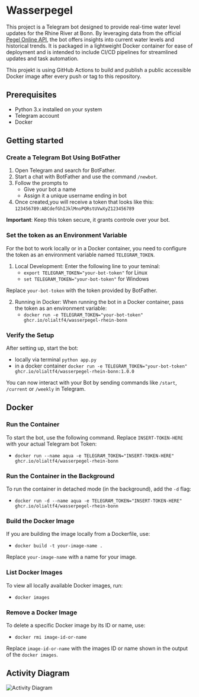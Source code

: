 # Wasserpegel
This project is a Telegram bot designed to provide real-time water level updates for the Rhine River at Bonn. By leveraging data from the official [Pegel Online API](https://www.pegelonline.wsv.de/webservice/guideRestapi), the bot offers insights into current water levels and historical trends. It is packaged in a lightweight Docker container for ease of deployment and is intended to include CI/CD pipelines for streamlined updates and task automation.  

This projekt is using GitHub Actions to build and publish a public accessible Docker image after every push or tag to this repository.

## Prerequisites
- Python 3.x installed on your system  
- Telegram account  
- Docker  

## Getting started

### Create a Telegram Bot Using BotFather

1. Open Telegram and search for BotFather.
2. Start a chat with BotFather and use the command `/newbot`.
3. Follow the prompts to
   - Give your bot a name
   - Assign it a unique username ending in bot  
4. Once created,you will receive a token that looks like this: `123456789:ABCdefGhIJklMnoPQRstUVwXyZ123456789`

**Important**: Keep this token secure, it grants controle over your bot.

### Set the token as an Environment Variable

For the bot to work locally or in a Docker container, you need to configure the token as an environment variable named `TELEGRAM_TOKEN`.  
  
1. Local Development: Enter the following line to your teminal:
   - `export TELEGRAM_TOKEN="your-bot-token"` for Linux
   - `set TELEGRAM_TOKEN="your-bot-token"` for Windows
     
Replace `your-bot-token` with the token provided by BotFather.  

2. Running in Docker: When running the bot in a Docker container, pass the token as an environment variable:
   - `docker run -e TELEGRAM_TOKEN="your-bot-token" ghcr.io/olialtf4/wasserpegel-rhein-bonn`

### Verify the Setup
After setting up, start the bot:
- locally via terminal `python app.py`
- in a docker container `docker run -e TELEGRAM_TOKEN="your-bot-token" ghcr.io/olialtf4/wasserpegel-rhein-bonn:1.0.0`  

You can now interact with your Bot by sending commands like `/start`, `/current` or `/weekly` in Telegram.

## Docker

### Run the Container
To start the bot, use the following command. Replace `INSERT-TOKEN-HERE` with your actual Telegram bot Token:  
- `docker run --name aqua -e TELEGRAM_TOKEN="INSERT-TOKEN-HERE" ghcr.io/olialtf4/wasserpegel-rhein-bonn`  

### Run the Container in the Background
To run the container in detached mode (in the background), add the `-d` flag:  
- `docker run -d --name aqua -e TELEGRAM_TOKEN="INSERT-TOKEN-HERE" ghcr.io/olialtf4/wasserpegel-rhein-bonn`

### Build the Docker Image
If you are building the image locally from a Dockerfile, use:  
- `docker build -t your-image-name .`  
  
Replace `your-image-name` with a name for your image.

### List Docker Images
To view all locally available Docker images, run:  
- `docker images`

### Remove a Docker Image 
To delete a specific Docker image by its ID or name, use:  
- `docker rmi image-id-or-name`  
  
Replace `image-id-or-name` with the images ID or name shown in the output of the `docker images`.

## Activity Diagram

![Activity Diagram](pap.png)













